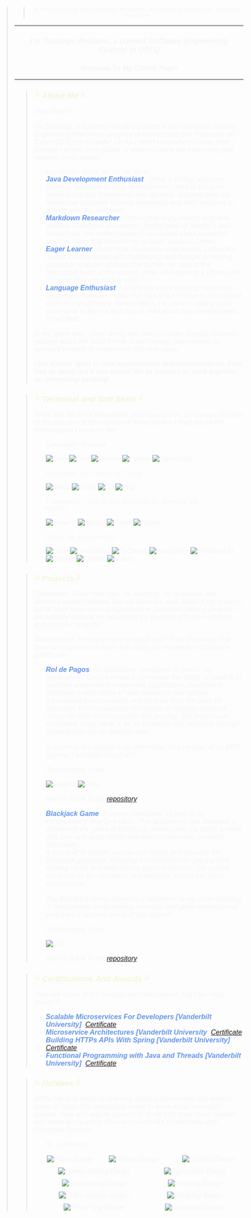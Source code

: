 

<body style="font-family: Consolas, sans-serif; font-weight: normal; font-size: 12pt; color: beige">
<blockquote style="font-style: italic; color: whitesmoke">  
<blockquote style="font-style: italic; color: whitesmoke; font-size: 9pt; text-align: center"> Hi there! I’m a huge fan of Markdown documents, so apologies in 
advanced for structuring this as one </blockquote>

***
<h3 style="text-align: center; font-size: large"> I'm Santiago Arellano, a current Software Engineering Student at USFQ</h3>
<h3 style="text-align: center; font-size: medium"> Welcome To My GitHub Page!</h3>

***

<blockquote style="font-style: italic; color: whitesmoke">  
<h2 style="color: beige; font-size: 14pt">&boxUR; About Me &boxUL;  </h2>
<p>
Hello Again! 
<br><br>
I'm Santiago, a currently enrolled student in the Computer Science Engineering Bachelor's program at Universidad San Francisco 
de Quito (USFQ) in Ecuador <3. As I didn't know what to write here, I decided I would list  a couple of aspects I think are interesting 
and relevant to my career.
</p>
<ul>
<code>Key Facts About Me && My Work</code>
<li><b style="color: cornflowerblue; font-weight: bold">Java Development Enthusiast</b>: I have a strong, and ever-growing, 
foudation in Java development. I tend to focus on learning industry frameworks and libraries, applying both my theoretical
computer science knowledge and their solutions to solving industry problems.</li>
<li><b style="color: cornflowerblue; font-weight: bold">Markdown Researcher</b>: I thoroughly enjoy having long and detailed
markdown documents, finding pride in having a well-thought-out and written research document about computer science topics
that interest me or study sessions I have.</li>
<li><b style="color: cornflowerblue; font-weight: bold">Eager Learner</b>: Aside from my regular coursework, I often find myself
moving ahead with challenging and thought-provoking computer science concepts that further my view of the theoretical basis
of the subject, while also opening a chance for me to work on my coding skills</li>
<li><b style="color: cornflowerblue; font-weight: bold"> Language Enthusiast</b>: I absolutely enjoy learning about new 
languages, however I often find myself out of time to learn about them as I would want. Nevertheless, I'm used to setting 
aside some time to learn a new tool or read about new developments in our field.</li>
</ul>
<p>In my spare time, I love diving into new computer science concepts, reading about the latest trends in technology, 
and working on personal projects to experiment with new ideas.

<b>I am always open to new opportunities and collaborations. Feel free to reach out if you would like to connect or work 
together on something exciting!</b></p>
</blockquote>
<blockquote style="font-style: italic; color: whitesmoke"> 
<h2 style="color: beige; font-size: 14pt">&boxUR; Technical and Soft Skills &boxUL;  </h2>
<p>While this list is not exhaustive, and I would love to increase the size of this list soon in the interest
of being honest I shall put all the technologies I know so far!</p>
<ul>
<code>Languages Studied</code>

![Java](https://img.shields.io/badge/java-%23ED8B00.svg?style=for-the-badge&logo=openjdk&logoColor=white)
![C++](https://img.shields.io/badge/c++-%2300599C.svg?style=for-the-badge&logo=c%2B%2B&logoColor=white)
![Fortran](https://img.shields.io/badge/Fortran-%23734F96.svg?style=for-the-badge&logo=fortran&logoColor=white)
![Python](https://img.shields.io/badge/python-3670A0?style=for-the-badge&logo=python&logoColor=ffdd54)
![TypeScript](https://img.shields.io/badge/typescript-%23007ACC.svg?style=for-the-badge&logo=typescript&logoColor=white)

<code>Languages On Learning Track</code>

![Scala](https://img.shields.io/badge/scala-%23DC322F.svg?style=for-the-badge&logo=scala&logoColor=white)
![Kotlin](https://img.shields.io/badge/kotlin-%237F52FF.svg?style=for-the-badge&logo=kotlin&logoColor=white)
![C#](https://img.shields.io/badge/c%23-%23239120.svg?style=for-the-badge&logo=csharp&logoColor=white)
![Php](https://img.shields.io/badge/PHP-777BB4?style=for-the-badge&logo=php&logoColor=white)

<code>Frameworks, Libraries Studied && Wanting to Master</code>

![JavaFX](https://img.shields.io/badge/javafx-%23FF0000.svg?style=for-the-badge&logo=javafx&logoColor=white)
![Spring](https://img.shields.io/badge/spring-%236DB33F.svg?style=for-the-badge&logo=spring&logoColor=white)
![React](https://img.shields.io/badge/react-%2320232a.svg?style=for-the-badge&logo=react&logoColor=%2361DAFB)
![Flutter](https://img.shields.io/badge/Flutter-02569B?style=for-the-badge&logo=flutter&logoColor=white)

<code>Tools && Enviroments</code>

![Clion](https://img.shields.io/badge/CLion-000000?style=for-the-badge&logo=clion&logoColor=white)
![IntelliJGod](https://img.shields.io/badge/IntelliJ_IDEA-000000.svg?style=for-the-badge&logo=intellij-idea&logoColor=white)
![PyCharm](https://img.shields.io/badge/PyCharm-000000.svg?&style=for-the-badge&logo=PyCharm&logoColor=white)
![WebStorm](https://img.shields.io/badge/WebStorm-000000?style=for-the-badge&logo=WebStorm&logoColor=white)
![Windows 11](https://img.shields.io/badge/Windows%2011-%230079d5.svg?style=for-the-badge&logo=Windows%2011&logoColor=white)
![Docker](https://img.shields.io/badge/Docker-2CA5E0?style=for-the-badge&logo=docker&logoColor=white)
![Cmake](https://img.shields.io/badge/CMake-064F8C?style=for-the-badge&logo=cmake&logoColor=white)
![Maven](https://img.shields.io/badge/apache_maven-C71A36?style=for-the-badge&logo=apachemaven&logoColor=white)
</ul>
</blockquote>
<blockquote style="font-style: italic; color: whitesmoke"> 
<h2 style="color: beige; font-size: 14pt">&boxUR; Projects &boxUL;  </h2>
<q>Disclaimer: Given that I am still studying, my academic and personal-project balance has not been the best. Most of 
my projects so far have been class assignments or personal learning projects. I am actively working on expanding my 
portfolio with more diverse and complex projects!</q>
<br>
<p>Nevertheless, there are some projects that I think showcase that I have an eagerness to learn and apply my knowledge
to produce good code.</p>

<ul>
<li><b style="color: cornflowerblue; font-weight: bold">Rol de Pagos</b>: An application developed as part of my 
Application's Course meant to showcase the ability of JavaFX in handling employee management applications, designed to 
withstand a wide range of user behaviors and options.<br>
It leveraged good concepts and libraries from the Java EE collection, from serialization formatting to industry standard 
norms for data communication and parsing. The project was completed using JavaFX for its versatility and simplicity through
SceneBuilder for UI development.
<br>
<br>
In essense this project is an extensible, mini version, of an ERP system. I am quite proud of it!


Technologies Used:
<div>

![JavaFX](https://img.shields.io/badge/javafx-%23FF0000.svg?style=for-the-badge&logo=javafx&logoColor=white)
![Java](https://img.shields.io/badge/java-%23ED8B00.svg?style=for-the-badge&logo=openjdk&logoColor=white)
</div>

Here is a link to the <a href="https://github.com/Volv1t3/Rol_De_Pagos">repository</a>.
</li>
<li><b style="color: cornflowerblue; font-weight: bold">Blackjack Game</b>: A project developed as part of my Programming Two C++ class. This application was designed to implement the game of Blackjack, showcasing my ability to work with C++ and apply object-oriented programming concepts effectively.<br>
It was built to handle various user inputs and simulate the Blackjack gameplay, including functionalities for placing bets, dealing cards, and determining game outcomes. The project stood out for its robustness and reliability among the class submissions.
<br>
<br>
The Blackjack Game project is a testament to my understanding of fundamental programming concepts and game development principles. I am very proud of this project!

Technologies Used:
<div>

![C++](https://img.shields.io/badge/c++-%2300599C.svg?style=for-the-badge&logo=c%2B%2B&logoColor=white)
</div>

Here is a link to the <a href="https://github.com/Volv1t3/BlackJack_Abstraction">repository</a>.
</li>

</ul>
</blockquote>
<blockquote style="font-style: italic; color: whitesmoke">  
<h2 style="color: beige; font-size: 14pt">&boxUR; Certifications And Awards &boxUL;  </h2>
<p>Here are some of the courses and certifications that I am most proud of</p>
<ul>
<li><b style="color: cornflowerblue; font-weight: bold">Scalable Microservices For Developers [Vanderbilt University]</b>: 
<a href="https://coursera.org/share/10de4afa1ef67c14b6d701b7b451023c">Certificate</a>
</li>
<li><b style="color: cornflowerblue; font-weight: bold">Microservice Architectures [Vanderbilt University</b>: 
<a href="https://coursera.org/share/08bf6dbed2e38ccec429443cad6f920c">Certificate</a></li>
<li><b style="color: cornflowerblue; font-weight: bold">Building HTTPs APIs With Spring [Vanderbilt University]</b>: 
<a href="https://coursera.org/share/8e34c8b811f56a7e2fbb76af9307fca0">Certificate</a></li>
<li><b style="color: cornflowerblue; font-weight: bold">Functional Programming with Java and Threads [Vanderbilt University]</b>:
<a href="https://coursera.org/share/621bc5254b64ea8d218ed9ade98f783c">Certificate</a></li>
</ul>
</blockquote>
<blockquote style="font-style: italic; color: whitesmoke"> 
<h2 style="color: beige; font-size: 14pt">&boxUR; Hobbies &boxUL;  </h2>
<p>While I tend to focus on learning about programming and related areas of study (like languages I want to learn as 
an example) outside class and regular periods of study. I do have more hobbies and interests I explore often and would
like to intertwine with Computer Science.</p>
<ul>
<code>My Interests!</code>
<br><br>
<div style="display: flex; flex-wrap: wrap; gap: 10px;">
  <div style="flex: 1 1 100px; text-align: center;">
    <img src="https://img.shields.io/badge/piano-35434F.svg?style=for-the-badge&logo=scala&logoColor=white" alt="Piano Badge">
  </div>
<div style="flex: 1 1 150px; text-align: center;">
    <img src="https://img.shields.io/badge/writing-35434F.svg?style=for-the-badge&logo=sqlite&logoColor=white" alt="Writing Badge">
  </div>
  <div style="flex: 1 1 150px; text-align: center;">
    <img src="https://img.shields.io/badge/quilting-35434F.svg?style=for-the-badge&logo=graphql&logoColor=white" alt="Quilting Badge">
  </div>
  <!-- Add other hobbies similarly -->
  <div style="flex: 1 1 150px; text-align: center;">
    <img src="https://img.shields.io/badge/poetry%20writing-35434F.svg?style=for-the-badge&logo=markdown&logoColor=white" alt="Poetry Writing Badge">
  </div>
  <div style="flex: 1 1 150px; text-align: center;">
    <img src="https://img.shields.io/badge/agriculture-35434F.svg?style=for-the-badge&logo=thymeleaf&logoColor=white" alt="Agriculture Badge">
  </div>
  <div style="flex: 1 1 150px; text-align: center;">
    <img src="https://img.shields.io/badge/sightseeing-35434F.svg?style=for-the-badge&logo=foodpanda&logoColor=white" alt="Sightseeing Badge">
  </div>
  <div style="flex: 1 1 150px; text-align: center;">
    <img src="https://img.shields.io/badge/reading-35434F.svg?style=for-the-badge&logo=gitbook&logoColor=white" alt="Reading Badge">
  </div>
  <div style="flex: 1 1 150px; text-align: center;">
    <img src="https://img.shields.io/badge/videogames-35434F.svg?style=for-the-badge&logo=steam&logoColor=white" alt="Video Games Badge">
  </div>
  <div style="flex: 1 1 150px; text-align: center;">
    <img src="https://img.shields.io/badge/studying-35434F.svg?style=for-the-badge&logo=coursera&logoColor=white" alt="Studying Badge">
  </div>
  <div style="flex: 1 1 150px; text-align: center;">
    <img src="https://img.shields.io/badge/ping%20pong-35434F.svg?style=for-the-badge&logo=ionic&logoColor=white" alt="Ping Pong Badge">
  </div>
  <div style="flex: 1 1 150px; text-align: center;">
    <img src="https://img.shields.io/badge/basketball-35434F.svg?style=for-the-badge&logo=ionic&logoColor=white" alt="Basketball Badge">
  </div>
</div>
</ul>
</blockquote>
</blockquote>
</body>